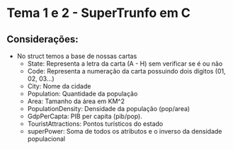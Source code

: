 # Tema 1 e 2 - SuperTrunfo em C

## Considerações:
- No struct temos a base de nossas cartas
  - State: Representa a letra da carta (A - H) sem verificar se é ou não
  - Code: Representa a numeração da carta possuindo dois dígitos (01, 02, 03...)
  - City: Nome da cidade
  - Population: Quantidade da população
  - Area: Tamanho da área em KM^2
  - PopulationDensity: Densidade da população (pop/area)
  - GdpPerCapta: PIB per capita (pib/pop).
  - TouristAttractions: Pontos turísticos do estado
  - superPower: Soma de todos os atributos e o inverso da densidade populacional